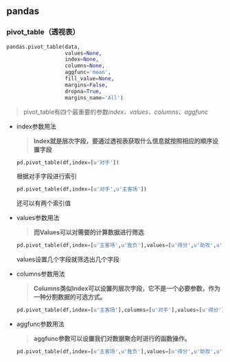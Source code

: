 ## pandas

### pivot_table（透视表）

```python
pandas.pivot_table(data, 
                   values=None, 
                   index=None, 
                   columns=None,
                   aggfunc='mean', 
                   fill_value=None, 
                   margins=False, 
                   dropna=True, 
                   margins_name='All')
```

> pivot_table有四个最重要的参数*index、values、columns、aggfunc*

- index参数用法

  > **Index就是层次字段，要通过透视表获取什么信息就按照相应的顺序设置字段**

  ```python
  pd.pivot_table(df,index=[u'对手'])
  ```

  根据对手字段进行索引

  ```python
  pd.pivot_table(df,index=[u'对手',u'主客场'])
  ```

  还可以有两个索引值

  

- values参数用法

  > **而Values可以对需要的计算数据进行筛选**

  ```python	
  pd.pivot_table(df,index=[u'主客场',u'胜负'],values=[u'得分',u'助攻',u'篮板'])
  ```

  values设置几个字段就筛选出几个字段

  

- columns参数用法

  > **Columns类似Index可以设置列层次字段，它不是一个必要参数，作为一种分割数据的可选方式。**

  ```python
  pd.pivot_table(df,index=[u'主客场'],columns=[u'对手'],values=[u'得分'],aggfunc=[np.sum],fill_value=0,margins=1)
  ```

  

- aggfunc参数用法

  > **aggfunc参数可以设置我们对数据聚合时进行的函数操作。**

  ```python
  pd.pivot_table(df,index=[u'主客场',u'胜负'],values=[u'得分',u'助攻',u'篮板'],aggfunc=[np.sum,np.mean])
  ```

  